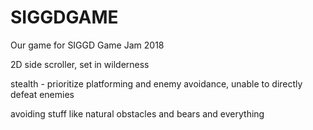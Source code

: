 # SIGGDGAME
Our game for SIGGD Game Jam 2018

2D side scroller, set in wilderness

stealth - prioritize platforming and enemy avoidance, unable to directly defeat enemies

avoiding stuff like natural obstacles and bears and everything
